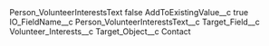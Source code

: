 <?xml version="1.0" encoding="UTF-8"?>
<CustomMetadata xmlns="http://soap.sforce.com/2006/04/metadata" xmlns:xsi="http://www.w3.org/2001/XMLSchema-instance" xmlns:xsd="http://www.w3.org/2001/XMLSchema">
    <label>Person_VolunteerInterestsText</label>
    <protected>false</protected>
    <values>
        <field>AddToExistingValue__c</field>
        <value xsi:type="xsd:boolean">true</value>
    </values>
    <values>
        <field>IO_FieldName__c</field>
        <value xsi:type="xsd:string">Person_VolunteerInterestsText__c</value>
    </values>
    <values>
        <field>Target_Field__c</field>
        <value xsi:type="xsd:string">Volunteer_Interests__c</value>
    </values>
    <values>
        <field>Target_Object__c</field>
        <value xsi:type="xsd:string">Contact</value>
    </values>
</CustomMetadata>
